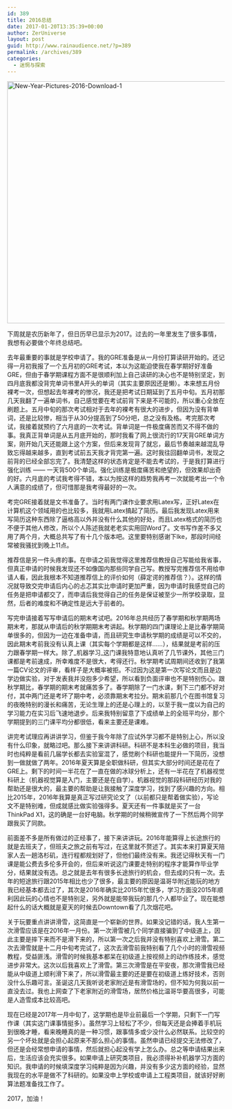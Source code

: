 ```yaml
---
id: 389
title: 2016总结
date: 2017-01-20T13:35:39+00:00
author: ZerUniverse
layout: post
guid: http://www.rainaudience.net/?p=389
permalink: /archives/389
categories:
  - 迷惘与探索
---
```

<a href="http://www.rainaudience.net/wp-content/uploads/2017/01/New-Year-Pictures-2016-Download-1.jpg" rel="attachment wp-att-390"><img class="alignnone size-full wp-image-390" src="http://www.rainaudience.net/wp-content/uploads/2017/01/New-Year-Pictures-2016-Download-1.jpg" alt="New-Year-Pictures-2016-Download-1" width="1752" height="559" srcset="http://www.rainaudience.net/wp-content/uploads/2017/01/New-Year-Pictures-2016-Download-1.jpg 1752w, http://www.rainaudience.net/wp-content/uploads/2017/01/New-Year-Pictures-2016-Download-1-300x96.jpg 300w, http://www.rainaudience.net/wp-content/uploads/2017/01/New-Year-Pictures-2016-Download-1-768x245.jpg 768w, http://www.rainaudience.net/wp-content/uploads/2017/01/New-Year-Pictures-2016-Download-1-1024x327.jpg 1024w, http://www.rainaudience.net/wp-content/uploads/2017/01/New-Year-Pictures-2016-Download-1-500x160.jpg 500w" sizes="(max-width: 1752px) 100vw, 1752px" /></a>

下周就是农历新年了，但日历早已显示为2017。过去的一年里发生了很多事情，我想有必要做个年终总结吧。

去年最重要的事就是学校申请了。我的GRE准备是从一月份打算读研开始的。还记得一月初我报了一个五月初的GRE考试，本以为这能迫使我在春学期好好准备GRE，但由于春学期课程方面不是很顺利加上自己读研的决心也不是特别坚定，到四月底我都没背完单词书里A开头的单词（其实主要原因还是懒）。本来想五月份裸考一次，但想起去年裸考的惨况，我还是把考试日期延到了五月中旬。五月初那几天我翻了一遍单词书，自己感觉要在考试前背下来是不可能的，所以重心全放在刷题上。五月中旬的那次考试相对于去年的裸考有很大的进步，但因为没有背单词，还是比较惨，相当于从30分提高到了50分吧，总之没有及格。考完那次考试，我接着就预约了六月底的一次考试。背单词是一件极度痛苦而又不得不做的事。我真正背单词是从五月底开始的，那时我看了网上很流行的17天背GRE单词方案，刚开始几天还能跟上这个方案，但后来发现背了就忘，最后节奏越来越混乱导致忘得越来越多，直到考试前五天我才背完第一遍。这时我往回翻单词书，发现之前背的已经全部忘完了。我清楚这样的状态肯定是不能去考试的，于是我打算进行强化训练 —— 一天背500个单词。强化训练是极度痛苦和绝望的，但效果却出奇的好。六月底的考试我考得不错，本以为按这样的趋势我再考一次就能考出一个令人满意的成绩了，但可惜那是我考得最好的一次。

考完GRE接着就是文书准备了。当时有两门课作业要求用Latex写，正好Latex在计算机这个领域用的也比较多，我就用Latex搞起了简历。最后我发现Latex用来写简历这种东西除了逼格高以外并没有什么其他的好处，而且Latex格式的简历也不便于其他人修改，所以个人陈述我就老老实实用回Word了。文书写作差不多又用了两个月，大概总共写了有十几个版本吧。这里要特别感谢下Ike，那段时间经常被我骚扰到晚上11点。

推荐信是另一件头疼的事。在申请之前我觉得这里推荐信教授自己写能给我省事，但真正申请的时候我发现还不如像国内那些同学自己写。教授写完推荐信不用给申请人看，因此我根本不知道推荐信上的评价如何（薛定谔的推荐信？）。这样的情况就导致交完申请后内心的忐忑其实比申请时更加严重，因为申请时我感觉自己的任务是把申请都交了，而申请后我觉得自己的任务是保证被至少一所学校录取，显然，后者的难度和不确定性是远大于前者的。

写完申请接着写写申请后的期末考试吧。2016年总共经历了春学期和秋学期两场期末考，那就从申请后的秋学期期末考讲起。秋学期的四门课理论上是比春学期简单很多的，但因为一边在准备申请，而且研究生申请秋学期的成绩是可以不交的，因此期末考前我没有认真上课（其实每个学期都是这样&#8230;&#8230;），结果就是考前的压力跟春学期一样大。除了_机器学习_这门课我特意地认真听了几节课外，其他三门课都是考前速成，所幸难度不是很大，考得还行。秋学期考试周期间还收到了我第一篇CV论文的评审，看样子是大概率被拒。不过因为这是第一次写论文而且是边学边做实验，对于发表我并没抱多少希望，所以看到负面评审也不是特别伤心。跟秋学期比，春学期的期末考就痛苦多了。春学期除了一门水课，剩下三门都不好对付，其中两门还是考坏了期中考，必须靠期末考拉分。期末前那几个在图书馆复习的夜晚特别的漫长和痛苦，无论生理上的还是心理上的，以至于我一度以为自己的学习能力在实习后飞速地退步。后来我特别留意了下成绩单上的全班平均分，那个学期提到的三门课平均分都很低，看来主要还是课难。

讲完考试理应再讲讲学习，但鉴于我今年除了应试外学习都不是特别上心，所以没有什么印象，就略过吧。那么接下来讲讲科研。科研不是本科生必做的项目，我当时也纯粹是看前几届学长都去实验室混了，感觉刷个科研也能提升一下简历，没想到一做就做了两年。2016年夏天算是全职做科研，但其实大部分时间还是花在了GRE上。剩下的时间一半花在了一直在做的冰球分析上，还有一半花在了机器视觉科研上（机器视觉算是入门，主要还是在自学）。机器视觉的那段科研经历对我的帮助还是很大的，最主要的帮助是让我接触了深度学习，找到了感兴趣的方向。相比2015年，2016年我算是真正写过研究论文了（以前都只是帮着做实验），写论文不是特别难，但成就感比做实验强得多。夏天还有一件事就是买了一台ThinkPad X1，这的确是一台好电脑。秋学期的时候稍微宣传了一下然后两个同学跟我买了同款。

前面差不多是所有做过的正经事了，接下来讲讲玩。2016年能算得上长途旅行的就是去班夫了，但班夫之旅之前有写过，在这里就不赘述了。其实本来打算夏天陪家人去一趟洛杉矶，连行程都规划好了，但他们最终没有来。我还记得秋天有一门课是能公费去多伦多开会的，但后来听说这门课要走特别的程序才能算作毕业学分，结果就没有选。总之就是去年有很多长途旅行的机会，但去成的只有一次。去年的短途旅行跟2015年相比也少了很多，最主要的原因是温哥华附近能玩的地方我已经基本都去过了，其次是2016年确实比2015年忙很多，学习方面没2015年顺利因此玩的心情也不是特别足，另外就是能带我玩的那几个人都毕业了。现在能想起什么的话大概就是夏天的时候去Downtown看了几次烟花吧。

关于玩要重点讲讲滑雪，这简直是一个崭新的世界。如果没记错的话，我人生第一次滑雪应该是在2016年一月份。第一次滑雪被几个同学直接骗到了中级道上，因此主要是摔下来而不是滑下来的，所以第一次之后我并没有特别喜欢上滑雪。第二次去滑雪就是十二月中旬考完试了，这次去滑雪前我特别看了几个小时的滑雪视频教程，受益匪浅。滑雪的时候我基本都呆在初级道上按视频上的动作练技术，感觉进步非常大。这次以后我喜欢上了滑雪。第三次滑雪是在平安夜，那次滑雪我已经能从中级道上顺利滑下来了，所以滑雪最主要的还是要在初级道上练好技术，否则没什么乐趣可言。圣诞这几天我听说老家附近是有滑雪场的，但不知为何我以前一直没去过。我也上网查了下老家附近的滑雪场，居然价格比温哥华要高很多，可能是人造雪成本比较高吧。

现在已经是2017年一月中旬了，这学期也是毕业前最后一个学期，只剩下一门写作课（其实这门课事情挺多）。虽然学习上轻松了不少，但每天还是会捧着手机玩到很晚才睡，看来晚睡真的是一种习惯，跟事情多或少没什么必然联系。比较空的另一个坏处就是会担心起原来不那么担心的事情。虽然申请已经提交无法修改了，但还是会经常想申请的事情，然后就担心起没有学上怎么办。总之等申请结果出来后，生活应该会充实很多。如果申请上研究类项目，我必须得补补机器学习方面的知识。我申请的时候填深度学习纯粹是因为兴趣，并没有多少这方面的经验，显然我现在的水平是做不了科研的。如果没申上学校或申请上工程类项目，就该好好刷算法题准备找工作了。

2017，加油！